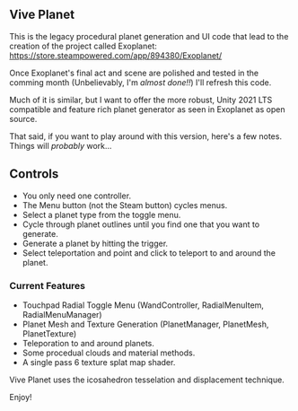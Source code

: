 ## Vive Planet ##
This is the legacy procedural planet generation and UI code that lead to the creation of the project called Exoplanet: https://store.steampowered.com/app/894380/Exoplanet/

Once Exoplanet's final act and scene are polished and tested in the comming month (Unbelievably, I'm *almost done!!*) I'll refresh this code.

Much of it is similar, but I want to offer the more robust, Unity 2021 LTS compatible and feature rich planet generator as seen in Exoplanet as open source.

That said, if you want to play around with this version, here's a few notes. Things will _probably_ work...

## Controls ##
* You only need one controller.
* The Menu button (not the Steam button) cycles menus.
* Select a planet type from the toggle menu. 
* Cycle through planet outlines until you find one that you want to generate.
* Generate a planet by hitting the trigger.
* Select teleportation and point and click to teleport to and around the planet.

### Current Features ###
* Touchpad Radial Toggle Menu (WandController, RadialMenuItem, RadialMenuManager)
* Planet Mesh and Texture Generation (PlanetManager, PlanetMesh, PlanetTexture)
* Teleporation to and around planets.
* Some procedual clouds and material methods. 
* A single pass 6 texture splat map shader.

Vive Planet uses the icosahedron tesselation and displacement technique.

Enjoy!
